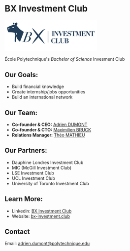# BX Investment Club
<img src="./images/logo.png" width="300" />

École Polytechnique's *Bachelor of Science* Invesment Club

## Our Goals:

- Build financial knowledge
- Create internship/jobs opportunities
- Build an international network

## Our Team:

- **Co-founder & CEO:** [Adrien DUMONT](https://www.linkedin.com/in/adrien-dumont-x/)
- **Co-founder & CTO:** [Maximilien BRUCK](https://www.linkedin.com/in/maximilien-bruck-062a62241/)
- **Relations Manager:** [Théo MATHIEU](https://www.linkedin.com/in/th%C3%A9o-mathieu-270a8b262/)

## Our Partners:

- Dauphine Londres Investment Club
- MIC (McGill Investment Club)
- LSE Investment Club
- UCL Investment Club
- University of Toronto Investment Club

## Learn More:

- Linkedin: [BX Investment Club](https://www.linkedin.com/company/bx-investment-club)
- Website: [bx-investment.club](https://www.bx-investment.club)

## Contact

Email: adrien.dumont@polytechnique.edu
